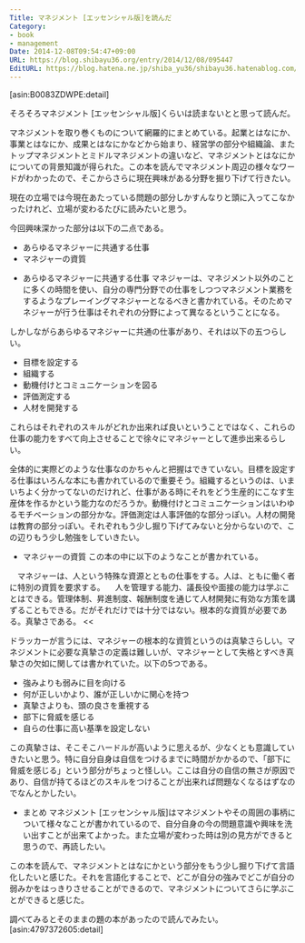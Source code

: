 ```yaml
---
Title: マネジメント [エッセンシャル版]を読んだ
Category:
- book
- management
Date: 2014-12-08T09:54:47+09:00
URL: https://blog.shibayu36.org/entry/2014/12/08/095447
EditURL: https://blog.hatena.ne.jp/shiba_yu36/shibayu36.hatenablog.com/atom/entry/8454420450076444599
---
```


[asin:B0083ZDWPE:detail]

そろそろマネジメント [エッセンシャル版]くらいは読まないとと思って読んだ。

マネジメントを取り巻くものについて網羅的にまとめている。起業とはなにか、事業とはなにか、成果とはなにかなどから始まり、経営学の部分や組織論、またトップマネジメントとミドルマネジメントの違いなど、マネジメントとはなにかについての背景知識が得られた。この本を読んでマネジメント周辺の様々なワードがわかったので、そこからさらに現在興味がある分野を掘り下げて行きたい。

現在の立場では今現在あたっている問題の部分しかすんなりと頭に入ってこなかったけれど、立場が変わるたびに読みたいと思う。

今回興味深かった部分は以下の二点である。
- あらゆるマネジャーに共通する仕事
- マネジャーの資質

* あらゆるマネジャーに共通する仕事
マネジャーは、マネジメント以外のことに多くの時間を使い、自分の専門分野での仕事をしつつマネジメント業務をするようなプレーイングマネジャーとなるべきと書かれている。そのためマネジャーが行う仕事はそれぞれの分野によって異なるということになる。

しかしながらあらゆるマネジャーに共通の仕事があり、それは以下の五つらしい。
- 目標を設定する
- 組織する
- 動機付けとコミュニケーションを図る
- 評価測定する
- 人材を開発する

これらはそれぞれのスキルがどれか出来れば良いということではなく、これらの仕事の能力をすべて向上させることで徐々にマネジャーとして進歩出来るらしい。


全体的に実際どのような仕事なのかちゃんと把握はできていない。目標を設定する仕事はいろんな本にも書かれているので重要そう。組織するというのは、いまいちよく分かってないのだけれど、仕事がある時にそれをどう生産的にこなす生産体を作るかという能力なのだろうか。動機付けとコミュニケーションはいわゆるモチベーションの部分かな。評価測定は人事評価的な部分っぽい。人材の開発は教育の部分っぽい。それぞれもう少し掘り下げてみないと分からないので、この辺りもう少し勉強をしていきたい。


* マネジャーの資質
この本の中に以下のようなことが書かれている。
>>
　マネジャーは、人という特殊な資源とともの仕事をする。人は、ともに働く者に特別の資質を要求する。
　人を管理する能力、議長役や面接の能力は学ぶことはできる。管理体制、昇進制度、報酬制度を通じて人材開発に有効な方策を講ずることもできる。だがそれだけでは十分ではない。根本的な資質が必要である。真摯さである。
<<

ドラッカーが言うには、マネジャーの根本的な資質というのは真摯さらしい。マネジメントに必要な真摯さの定義は難しいが、マネジャーとして失格とすべき真摯さの欠如に関しては書かれていた。以下の5つである。
- 強みよりも弱みに目を向ける
- 何が正しいかより、誰が正しいかに関心を持つ
- 真摯さよりも、頭の良さを重視する
- 部下に脅威を感じる
- 自らの仕事に高い基準を設定しない

この真摯さは、そこそこハードルが高いように思えるが、少なくとも意識していきたいと思う。特に自分自身は自信をつけるまでに時間がかかるので、「部下に脅威を感じる」という部分がちょっと怪しい。ここは自分の自信の無さが原因であり、自信が持てるほどのスキルをつけることが出来れば問題なくなるはずなのでなんとかしたい。


* まとめ
マネジメント [エッセンシャル版]はマネジメントやその周囲の事柄について様々なことが書かれているので、自分自身の今の問題意識や興味を洗い出すことが出来てよかった。また立場が変わった時は別の見方ができると思うので、再読したい。

この本を読んで、マネジメントとはなにかという部分をもう少し掘り下げて言語化したいと感じた。それを言語化することで、どこが自分の強みでどこが自分の弱みかをはっきりさせることができるので、マネジメントについてさらに学ぶことができると感じた。

調べてみるとそのままの題の本があったので読んでみたい。
[asin:4797372605:detail]
